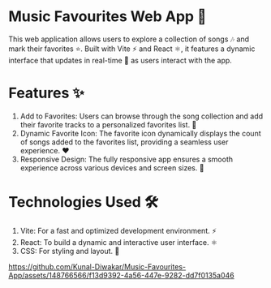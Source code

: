 # Music Favourites Web App 🎵
This web application allows users to explore a collection of songs 🎶 and mark their favorites ⭐. Built with Vite ⚡ and React ⚛️, it features a dynamic interface that updates in real-time 🔄 as users interact with the app.

# Features ✨
1. Add to Favorites: Users can browse through the song collection and add their favorite tracks to a personalized favorites list. 🌟<br/>
2. Dynamic Favorite Icon: The favorite icon dynamically displays the count of songs added to the favorites list, providing a seamless user experience. ❤️<br/>
3. Responsive Design: The fully responsive app ensures a smooth experience across various devices and screen sizes. 📱<br/>

# Technologies Used 🛠️
1. Vite: For a fast and optimized development environment. ⚡<br/>
2. React: To build a dynamic and interactive user interface. ⚛️<br/>
3. CSS: For styling and layout. 🎨<br/>

https://github.com/Kunal-Diwakar/Music-Favourites-App/assets/148766566/f13d9392-4a56-447e-9282-dd7f0135a046

